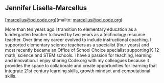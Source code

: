 ## Jennifer Lisella-Marcellus

[marcellus@pd.code.org](mailto: marcellus@pd.code.org)

More than ten years ago I transition to elementary education as a kindergarten teacher followed by two years as a technology resource teacher. Over time my career evolved to include instructional coaching. I supported elementary science teachers as a specialist (four years) and most recently became an Office of School Choice specialist supporting K-12 math, science and STEM schools. I have a passion for teaching, learning and innovation. I enjoy sharing Code.org with my colleagues because it provides the space to collaborate and create opportunities for learning that integrate 21st century learning skills, growth mindset and computational skills.
